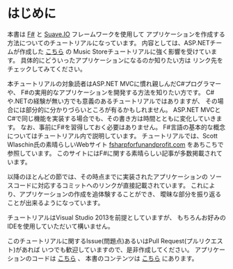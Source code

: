 はじめに
========

本書は [F#][fsharp] と [Suave.IO][suaveio] フレームワークを使用して
アプリケーションを作成する方法についてのチュートリアルになっています。
内容としては、ASP.NETチームが作成した [こちら][aspnetmusicstore] の
Music Storeチュートリアルに強く影響を受けています。
具体的にどういったアプリケーションになるのか知りたい方は
リンク先をチェックしてみてください。

本チュートリアルの対象読者はASP.NET MVCに慣れ親しんだC#プログラマーや、
F#の実用的なアプリケーションを開発する方法を知りたい方です。
C#や.NETの経験が無い方でも意義のあるチュートリアルではありますが、
その場合には部分的に分かりづらいところが有るかもしれません。
ASP.NET MVCとC#で同じ機能を実装する場合でも、その書き方は時間とともに変化していきます。
なお、事前にF#を習得しておく必要はありません。
F#言語の基本的な概念についてはチュートリアル内で説明しています。
チュートリアルでは、Scott Wlaschin氏の素晴らしいWebサイト
 [fsharpforfunandprofit.com][fsharpforfunandprofitcom]
をあちこちで参照しています。
このサイトにはF#に関する素晴らしい記事が多数掲載されています。

以降のほとんどの節では、その時点までに実装されたアプリケーションの
ソースコードに対応するコミットへのリンクが直接記載されています。
これにより、アプリケーションの作成を追体験することができ、
曖昧な部分を振り返ることが出来るようになっています。

チュートリアルはVisual Studio 2013を前提としていますが、
もちろんお好みのIDEを使用していただいて構いません。

このチュートリアルに関するIssue(問題点)あるいはPull Request(プルリクエスト)があれば
いつでも歓迎していますので、是非作成してください。
アプリケーションのコードは [こちら][sourceofsuavemusicstore] 、
本書のコンテンツは [こちら][bookofsuavemusicstore] にあります。

[fsharp]: http://fsharp.org/
[suaveio]: http://suave.io/
[aspnetmusicstore]: http://www.asp.net/mvc/overview/older-versions/mvc-music-store/mvc-music-store-part-1
[fsharpforfunandprofitcom]: http://fsharpforfunandprofit.com/
[sourceofsuavemusicstore]: https://github.com/theimowski/SuaveMusicStore
[bookofsuavemusicstore]: https://github.com/theimowski/SuaveMusicStoreTutorial/blob/master/SUMMARY.md
